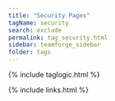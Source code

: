 ```yaml
---
title: "Security Pages"
tagName: security
search: exclude
permalink: tag_security.html
sidebar: teamforge_sidebar
folder: tags
---
```

{% include taglogic.html %}

{% include links.html %}
